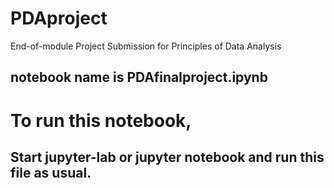 # PDAproject
End-of-module Project Submission for Principles of Data Analysis

## notebook name is PDAfinalproject.ipynb

# To run this notebook, 
## Start jupyter-lab or jupyter notebook and run this file as usual.
